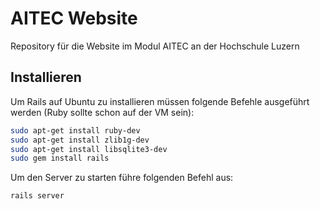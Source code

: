 # AITEC Website
Repository für die Website im Modul AITEC an der Hochschule Luzern

## Installieren
Um Rails auf Ubuntu zu installieren müssen folgende Befehle ausgeführt werden (Ruby sollte schon auf der VM sein):

```bash
sudo apt-get install ruby-dev
sudo apt-get install zlib1g-dev
sudo apt-get install libsqlite3-dev
sudo gem install rails

```
Um den Server zu starten führe folgenden Befehl aus:

```bash
rails server
```

